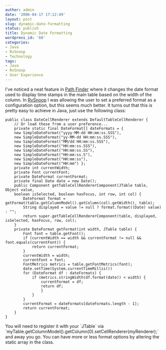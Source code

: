 ```yaml
---
author: admin
date: '2006-04-17 17:12:49'
layout: post
slug: dynamic-date-formatting
status: publish
title: Dynamic Date Formatting
wordpress_id: '60'
categories:
- Java
- RvSnoop
- Technology
tags:
- Java
- RvSnoop
- User Experience
---
```


I've noticed a neat feature in [Path
Finder](http://www.cocoatech.com/pf4/) where it changes the date format
used to display time stamps in the main table based on the width of the
column. In [RvSnoop](http://rvsnoop.org) I was allowing the user to set
a preferred format as a configuration option, but this seems much
better. It turns out that this is pretty easy to achieve in Java, just
use the following class:

~~~~ {lang="Java"}
public class DateCellRenderer extends DefaultTableCellRenderer {
    // Or load these from a user preference...
    private static final DateFormat[] dateFormats = {
    new SimpleDateFormat("yyyy-MM-dd HH:mm:ss.SSS"),
    new SimpleDateFormat("yy-MM-dd HH:mm:ss.SSS"),
    new SimpleDateFormat("MM/dd HH:mm:ss.SSS"),
    new SimpleDateFormat("HH:mm:ss.SSS"),
    new SimpleDateFormat("HH:mm:ss.SS"),
    new SimpleDateFormat("HH:mm:ss.S"),
    new SimpleDateFormat("HH:mm:ss"),
    new SimpleDateFormat("HH:mm") };
    private int currentWidth;
    private Font currentFont;
    private DateFormat currentFormat;
    private final Date date = new Date();
    public Component getTableCellRendererComponent(JTable table, Object value,
    boolean isSelected, boolean hasFocus, int row, int col) {
        DateFormat format = getFormat(table.getColumnModel().getColumn(col).getWidth(), table);
        String displayed = value != null ? format.format((Date) value) : "";
        return super.getTableCellRendererComponent(table, displayed, isSelected, hasFocus, row, col);
    }
    private DateFormat getFormat(int width, JTable table) {
        Font font = table.getFont();
        if (currentWidth == width && currentFormat != null && font.equals(currentFont)) {
            return currentFormat;
        }
        currentWidth = width;
        currentFont = font;
        FontMetrics metrics = table.getFontMetrics(font);
        date.setTime(System.currentTimeMillis())
        for (DateFormat df : dateFormats) {
            if (metrics.stringWidth(df.format(date)) < width) {
                currentFormat = df;
                return df;
                }
            }
        }
        currentFormat = dateFormats[dateFormats.length - 1];
        return currentFormat;
    }
}
~~~~

You will need to register it with your \`JTable\` via
\`myTable.getColumnModel().getColumn(0).setCellRenderer(myRenderer);\`
and away you go. You can have more or less format options by altering
the static array in the class.
